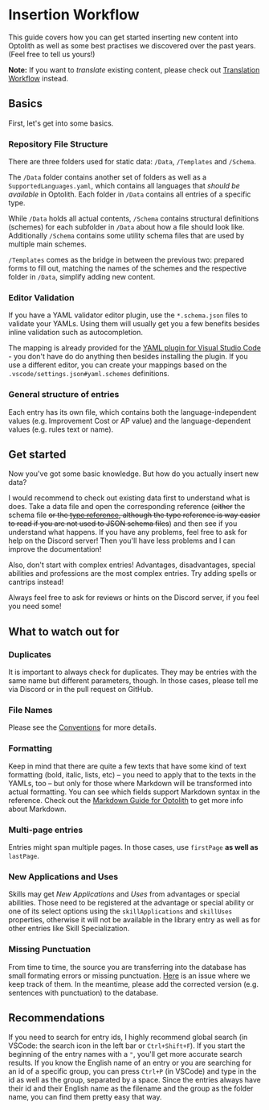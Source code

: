 # Insertion Workflow

This guide covers how you can get started inserting new content into Optolith as well as some best practises we discovered over the past years. (Feel free to tell us yours!)

**Note:** If you want to *translate* existing content, please check out [Translation Workflow](./Translation-Workflow) instead.

## Basics

First, let's get into some basics.

### Repository File Structure

There are three folders used for static data: `/Data`, `/Templates` and `/Schema`.

The `/Data` folder contains another set of folders as well as a `SupportedLanguages.yaml`, which contains all languages that *should be available* in Optolith. Each folder in `/Data` contains all entries of a specific type.

While `/Data` holds all actual contents, `/Schema` contains structural definitions (schemes) for each subfolder in `/Data` about how a file should look like. Additionally `/Schema` contains some utility schema files that are used by multiple main schemes.

`/Templates` comes as the bridge in between the previous two: prepared forms to fill out, matching the names of the schemes and the respective folder in `/Data`, simplify adding new content.

### Editor Validation

If you have a YAML validator editor plugin, use the `*.schema.json` files to validate your YAMLs. Using them will usually get you a few benefits besides inline validation such as autocompletion.

The mapping is already provided for the [YAML plugin for Visual Studio Code](https://marketplace.visualstudio.com/items?itemName=redhat.vscode-yaml) - you don't have do do anything then besides installing the plugin. If you use a different editor, you can create your mappings based on the `.vscode/settings.json#yaml.schemes` definitions.

### General structure of entries

Each entry has its own file, which contains both the language-independent values (e.g. Improvement Cost or AP value) and the language-dependent values (e.g. rules text or name).

## Get started

Now you've got some basic knowledge. But how do you actually insert new data?

I would recommend to check out existing data first to understand what is does. Take a data file and open the corresponding reference (~~either~~ the schema file ~~or the [type reference](./Entities), although the type reference is way easier to read if you are not used to JSON schema files~~) and then see if you understand what happens. If you have any problems, feel free to ask for help on the Discord server! Then you'll have less problems and I can improve the documentation!

Also, don't start with complex entries! Advantages, disadvantages, special abilities and professions are the most complex entries. Try adding spells or cantrips instead!

Always feel free to ask for reviews or hints on the Discord server, if you feel you need some!

## What to watch out for

### Duplicates

It is important to always check for duplicates. They may be entries with the same name but different parameters, though. In those cases, please tell me via Discord or in the pull request on GitHub.

### File Names

Please see the [Conventions](https://github.com/elyukai/optolith-data/wiki/Conventions#data-file-names) for more details.

### Formatting

Keep in mind that there are quite a few texts that have some kind of text formatting (bold, italic, lists, etc) – you need to apply that to the texts in the YAMLs, too – but only for those where Markdown will be transformed into actual formatting. You can see which fields support Markdown syntax in the reference. Check out the [Markdown Guide for Optolith](./Markdown) to get more info about Markdown.

### Multi-page entries

Entries might span multiple pages. In those cases, use `firstPage` **as well as** `lastPage`.

### New Applications and Uses

Skills may get *New Applications* and *Uses* from advantages or special abilities. Those need to be registered at the advantage or special ability or one of its select options using the `skillApplications` and `skillUses` properties, otherwise it will not be available in the library entry as well as for other entries like Skill Specialization.

### Missing Punctuation

From time to time, the source you are transferring into the database has small formating errors or missing punctuation. [Here](https://github.com/elyukai/optolith-client/issues/335) is an issue where we keep track of them. In the meantime, please add the corrected version (e.g. sentences with punctuation) to the database.

## Recommendations

If you need to search for entry ids, I highly recommend global search (in VSCode: the search icon in the left bar or `Ctrl+Shift+F`). If you start the beginning of the entry names with a `"`, you'll get more accurate search results. If you know the English name of an entry or you are searching for an id of a specific group, you can press `Ctrl+P` (in VSCode) and type in the id as well as the group, separated by a space. Since the entries always have their id and their English name as the filename and the group as the folder name, you can find them pretty easy that way.
